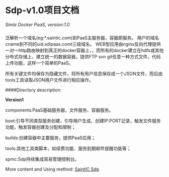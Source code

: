 # **Sdp-v1.0项目文档**
*Simle Docker PaaS, version:1.0*

###
  泛解析一个域名(eg:*.saintic.com)到PaaS主服务器，容器即服务。
  用户的域名cname到不同的uid.sdipaas.comt三级域名。
  WEB型应用由nginx反向代理提供一对一http路由映射到真正的docker容器上，，而所有的docker建立在hdfs或其他分布式存储上，建立统一的数据容器，提供FTP svn git任意一种方式文件，代码上传功能，这样一个简单的PaaS。

  所有关键文件均保存为隐藏文件，将所有用户信息保存成一个JSON文件，而后由tools工具读取JSON用户文件进行相应操作。

####Directory description:

**Version1**

components:PaaS基础服务器，文件服务、容器服务。

boot:引导不同类型服务创建，引导用户生成、创建IP:PORT记录，触发文件服务功能，触发容器创建及分配和限制；

builds:创建容器中主要服务，提供PaaS应用；

tools:其他工具类脚本，如续费功能、服务到期邮件提醒功能等；

spmc:Sdp持续集成简易管理控制台。



More content and Using method: [SaintIC Sdp](http://saintic.com/post-122.html)
